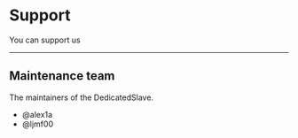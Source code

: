 # Support

You can support us

---

## Maintenance team

The maintainers of the DedicatedSlave.

* @alex1a
* @ljmf00
